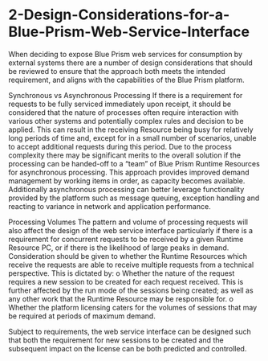 # 2-Design-Considerations-for-a-Blue-Prism-Web-Service-Interface

When deciding to expose Blue Prism web services for consumption by external systems there are a number of design considerations that should be reviewed to ensure that the approach both meets the intended requirement, and aligns with the capabilities of the Blue Prism platform. 

Synchronous vs Asynchronous Processing If there is a requirement for requests to be fully serviced immediately upon receipt, it should be considered that the nature of processes often require interaction with various other systems and potentially complex rules and decision to be applied. This can result in the receiving Resource being busy for relatively long periods of time and, except for in a small number of scenarios, unable to accept additional requests during this period. Due to the process complexity there may be significant merits to the overall solution if the processing can be handed-off to a “team” of Blue Prism Runtime Resources for asynchronous processing. This approach provides improved demand management by working items in order, as capacity becomes available. Additionally asynchronous processing can better leverage functionality provided by the platform such as message queuing, exception handling and reacting to variance in network and application performance. 

Processing Volumes The pattern and volume of processing requests will also affect the design of the web service interface particularly if there is a requirement for concurrent requests to be received by a given Runtime Resource PC, or if there is the likelihood of large peaks in demand. Consideration should be given to whether the Runtime Resources which receive the requests are able to receive multiple requests from a technical perspective. This is dictated by: 
o Whether the nature of the request requires a new session to be created for each request received. This is further affected by the run mode of the sessions being created; as well as any other work that the Runtime Resource may be responsible for. 
o Whether the platform licensing caters for the volumes of sessions that may be required at periods of maximum demand. 

Subject to requirements, the web service interface can be designed such that both the requirement for new sessions to be created and the subsequent impact on the license can be both predicted and controlled. 
